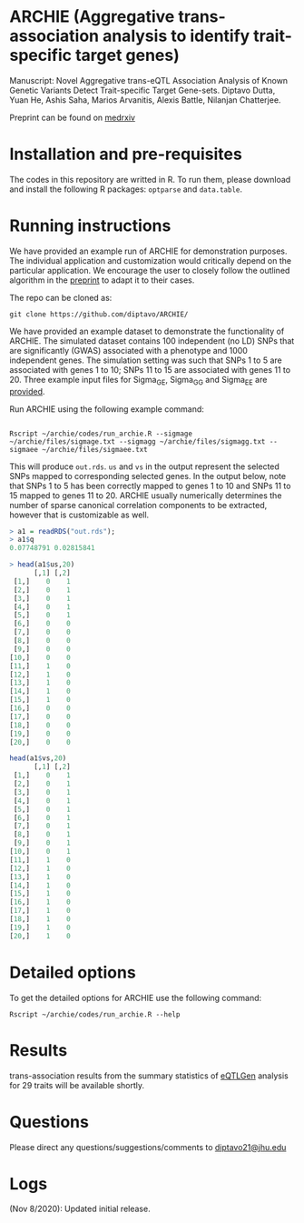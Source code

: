 # ARCHIE (Aggregative trans-association analysis to identify trait-specific target genes)
Manuscript: Novel Aggregative trans-eQTL Association Analysis of Known Genetic Variants Detect Trait-specific Target Gene-sets. Diptavo Dutta, Yuan He, Ashis Saha, Marios Arvanitis, Alexis Battle, Nilanjan Chatterjee.

Preprint can be found on [medrxiv](https://www.medrxiv.org/content/10.1101/2020.09.29.20204388v2)

# Installation and pre-requisites
The codes in this repository are writted in R. To run them, please download and install the following R packages: `optparse` and `data.table`.

# Running instructions

We have provided an example run of ARCHIE for demonstration purposes. The individual application and customization would critically depend on the particular application. We encourage the user to closely follow the outlined algorithm in the [preprint](https://www.medrxiv.org/content/10.1101/2020.09.29.20204388v2) to adapt it to their cases.

The repo can be cloned as:
```
git clone https://github.com/diptavo/ARCHIE/
```
We have provided an example dataset to demonstrate the functionality of ARCHIE. The simulated dataset contains 100 independent (no LD) SNPs that are significantly (GWAS) associated with a phenotype and 1000 independent genes. The simulation setting was such that SNPs 1 to 5 are associated with genes 1 to 10; SNPs 11 to 15 are associated with genes 11 to 20. Three example input files for Sigma<sub>GE</sub>, Sigma<sub>GG</sub> and Sigma<sub>EE</sub> are [provided](https://github.com/diptavo/ARCHIE/tree/master/files).

Run ARCHIE using the following example command:

```shell

Rscript ~/archie/codes/run_archie.R --sigmage ~/archie/files/sigmage.txt --sigmagg ~/archie/files/sigmagg.txt --sigmaee ~/archie/files/sigmaee.txt

```
This will produce `out.rds`. `us` and `vs` in the output represent the selected SNPs mapped to corresponding selected genes. In the output below, note that SNPs 1 to 5 has been correctly mapped to genes 1 to 10 and SNPs 11 to 15 mapped to genes 11 to 20. ARCHIE usually numerically determines the number of sparse canonical correlation components to be extracted, however that is customizable as well.

```R
> a1 = readRDS("out.rds");
> a1$q
0.07748791 0.02815841

> head(a1$us,20)
      [,1] [,2]
 [1,]    0    1
 [2,]    0    1
 [3,]    0    1
 [4,]    0    1
 [5,]    0    1
 [6,]    0    0
 [7,]    0    0
 [8,]    0    0
 [9,]    0    0
[10,]    0    0
[11,]    1    0
[12,]    1    0
[13,]    1    0
[14,]    1    0
[15,]    1    0
[16,]    0    0
[17,]    0    0
[18,]    0    0
[19,]    0    0
[20,]    0    0

head(a1$vs,20)
      [,1] [,2]
 [1,]    0    1
 [2,]    0    1
 [3,]    0    1
 [4,]    0    1
 [5,]    0    1
 [6,]    0    1
 [7,]    0    1
 [8,]    0    1
 [9,]    0    1
[10,]    0    1
[11,]    1    0
[12,]    1    0
[13,]    1    0
[14,]    1    0
[15,]    1    0
[16,]    1    0
[17,]    1    0
[18,]    1    0
[19,]    1    0
[20,]    1    0
```
# Detailed options

To get the detailed options for ARCHIE use the following command:
```shell
Rscript ~/archie/codes/run_archie.R --help

```
# Results

trans-association results from the summary statistics of [eQTLGen](https://www.eqtlgen.org/) analysis for 29 traits will be available shortly.


# Questions
Please direct any questions/suggestions/comments to diptavo21@jhu.edu

# Logs
(Nov 8/2020): Updated initial release.
